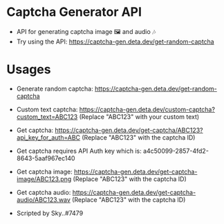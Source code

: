 # Captcha Generator API
- API for generating captcha image 🖼️ and audio 🎶 
- Try using the API: https://captcha-gen.deta.dev/get-random-captcha

# Usages

- Generate random captcha:  https://captcha-gen.deta.dev/get-random-captcha
- Custom text captcha: https://captcha-gen.deta.dev/custom-captcha?custom_text=ABC123 (Replace "ABC123" with your custom text)
- Get captcha: https://captcha-gen.deta.dev/get-captcha/ABC123?api_key_for_auth=ABC (Replace "ABC123" with the captcha ID)
- Get captcha requires API Auth key which is: a4c50099-2857-4fd2-8643-5aaf967ec140
- Get captcha image: https://captcha-gen.deta.dev/get-captcha-image/ABC123.png (Replace "ABC123" with the captcha ID)
- Get captcha audio: https://captcha-gen.deta.dev/get-captcha-audio/ABC123.wav (Replace "ABC123" with the captcha ID)

- Scripted by Sky..#7479
